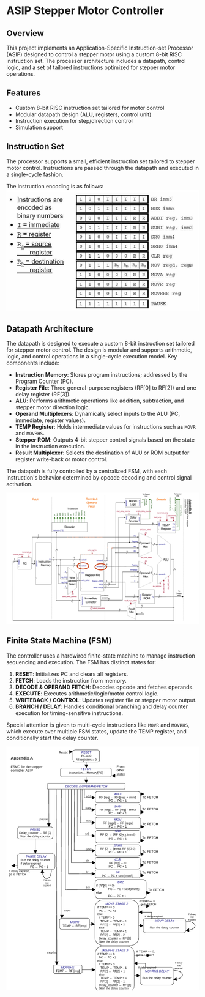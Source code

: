 # ASIP Stepper Motor Controller

## Overview
This project implements an Application-Specific Instruction-set Processor (ASIP) designed to control a stepper motor using a custom 8-bit RISC instruction set. The processor architecture includes a datapath, control logic, and a set of tailored instructions optimized for stepper motor operations.

## Features
- Custom 8-bit RISC instruction set tailored for motor control  
- Modular datapath design (ALU, registers, control unit)  
- Instruction execution for step/direction control  
- Simulation support

## Instruction Set
The processor supports a small, efficient instruction set tailored to stepper motor control. Instructions are passed through the datapath and executed in a single-cycle fashion.

The instruction encoding is as follows:
![Instruction Set](./photos/instruction_set.png)

## Datapath Architecture

The datapath is designed to execute a custom 8-bit instruction set tailored for stepper motor control. The design is modular and supports arithmetic, logic, and control operations in a single-cycle execution model. Key components include:

- **Instruction Memory**: Stores program instructions; addressed by the Program Counter (PC).
- **Register File**: Three general-purpose registers (RF[0] to RF[2]) and one delay register (RF[3]).
- **ALU**: Performs arithmetic operations like addition, subtraction, and stepper motor direction logic.
- **Operand Multiplexers**: Dynamically select inputs to the ALU (PC, immediate, register values).
- **TEMP Register**: Holds intermediate values for instructions such as `MOVR` and `MOVRHS`.
- **Stepper ROM**: Outputs 4-bit stepper control signals based on the state in the instruction execution.
- **Result Multiplexer**: Selects the destination of ALU or ROM output for register write-back or motor control.

The datapath is fully controlled by a centralized FSM, with each instruction's behavior determined by opcode decoding and control signal activation.

![FSM Diagram](./photos/datapath.png)


## Finite State Machine (FSM)

The controller uses a hardwired finite-state machine to manage instruction sequencing and execution. The FSM has distinct states for:

1. **RESET**: Initializes PC and clears all registers.
2. **FETCH**: Loads the instruction from memory.
3. **DECODE & OPERAND FETCH**: Decodes opcode and fetches operands.
4. **EXECUTE**: Executes arithmetic/logic/motor control logic.
5. **WRITEBACK / CONTROL**: Updates register file or stepper motor output.
6. **BRANCH / DELAY**: Handles conditional branching and delay counter execution for timing-sensitive instructions.

Special attention is given to multi-cycle instructions like `MOVR` and `MOVRHS`, which execute over multiple FSM states, update the TEMP register, and conditionally start the delay counter. 

![FSM Diagram](./photos/FSM.png)
